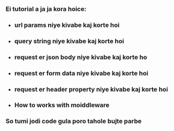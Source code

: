 ### Ei tutorial a ja ja kora hoice:

- ### url params niye kivabe kaj korte hoi

- ### query string niye kivabe kaj korte hoi

- ### request er json body niye kivabe kaj korte ho

- ### request er form data niye kivabe kaj korte hoi

- ### request er header property niye kivabe kaj korte hoi

- ### How to works with moiddleware

### So tumi jodi code gula poro tahole bujte parbe 
